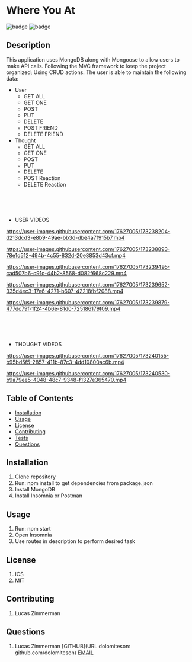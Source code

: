 # Where You At

![badge](https://img.shields.io/badge/license-ICS-blueviolet)
![badge](https://img.shields.io/badge/license-MIT-green)


## Description
This application uses MongoDB along with Mongoose to allow users to make API calls. Following the MVC
framework to keep the project organized; Using CRUD actions. The user is able to maintain the following
data:

  * User
    * GET ALL
    * GET ONE
    * POST
    * PUT
    * DELETE
    * POST FRIEND
    * DELETE FRIEND
  * Thought
    * GET ALL
    * GET ONE
    * POST
    * PUT
    * DELETE
    * POST Reaction
    * DELETE Reaction

<br><br><br>
   * USER VIDEOS
  
https://user-images.githubusercontent.com/17627005/173238204-d213dcd3-e8b9-49ae-bb3d-dbe4a7f915b7.mp4

https://user-images.githubusercontent.com/17627005/173238893-78e1d512-494b-4c55-832d-20e8853d43cf.mp4

https://user-images.githubusercontent.com/17627005/173239495-cad507b6-c91c-44b2-8568-d082f668c229.mp4

https://user-images.githubusercontent.com/17627005/173239652-335d4ec3-17e6-4271-b607-42218fbf2088.mp4

https://user-images.githubusercontent.com/17627005/173239879-477dc79f-1f24-4b6e-81d0-725186179f09.mp4

<br><br><br>
  * THOUGHT VIDEOS

https://user-images.githubusercontent.com/17627005/173240155-b95bd5f5-2857-411b-87c3-4dd10800ac6b.mp4

https://user-images.githubusercontent.com/17627005/173240530-b9a79ee5-4048-48c7-9348-f1327e365470.mp4

## Table of Contents

* [Installation](#installation)
* [Usage](#usage)
* [License](#license)
* [Contributing](#contributing)
* [Tests](#tests)
* [Questions](#questions)

## Installation
1. Clone repository
2. Run: npm install to get dependencies from package.json
3. Install MongoDB
4. Install Insomnia or Postman


## Usage
1. Run: npm start
2. Open Insomnia
3. Use routes in description to perform desired task


## License
1. ICS
2. MIT


## Contributing
1. Lucas Zimmerman


## Questions
1. Lucas Zimmerman
[GITHUB](URL dolomiteson: github.com/dolomiteson)
[EMAIL](mailto:zimmerman.lucas@hotmail.com)
